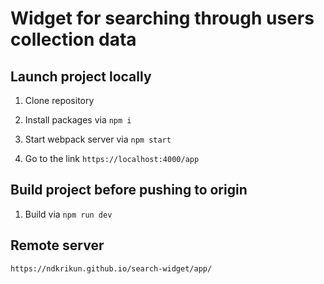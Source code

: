 # Widget for searching through users collection data

## Launch project locally

1. Clone repository

2. Install packages via `npm i`

3. Start webpack server via `npm start`

4. Go to the link `https://localhost:4000/app`

## Build project before pushing to origin

1. Build via `npm run dev`

## Remote server

`https://ndkrikun.github.io/search-widget/app/`
